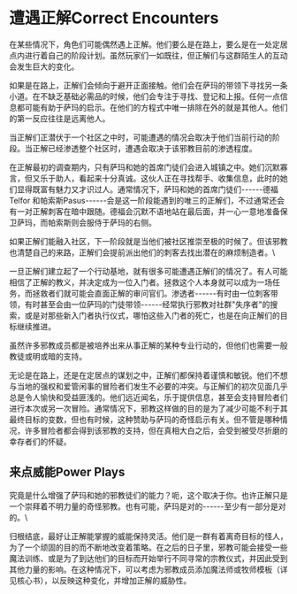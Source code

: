 # 遭遇正解Correct Encounters

在某些情况下，角色们可能偶然遇上正解。他们要么是在路上，要么是在一处定居点内进行着自己的阶段计划。虽然玩家们一如既往，但正解们与这群陌生人的互动会发生巨大的变化。

如果是在路上，正解们会倾向于避开正面接触。他们会在萨玛的带领下寻找另一条小道。在不缺乏基础必需品的时候，他们会专注于寻找、登记和上报。任何一点信息都可能有助于萨玛的启示。在他们的方程式中唯一排除在外的就是其他人。他们的第一反应往往是远离他人。

当正解们正潜伏于一个社区之中时，可能遭遇的情况会取决于他们当前行动的阶段。当正解已经渗透整个社区时，遭遇会取决于该邪教目前的渗透程度。

在正解最初的调查期内，只有萨玛和她的首席门徒们会进入城镇之中。她们沉默寡言，但又乐于助人，看起来十分真诚。这伙人正在寻找帮手、收集信息，此时的她们显得既富有魅力又才识过人。通常情况下，萨玛和她的首席门徒们------德福Telfor
和帕索斯Pasus------会是这一阶段能遇到的唯三的正解们，不过通常还会有一对正解刺客在暗中跟随。德福会沉默不语地站在最后面，并一心一意地准备保卫萨玛，而帕索斯则会服侍于萨玛的右侧。

如果正解们能融入社区，下一阶段就是当他们被社区推崇至极的时候了。但该邪教也清楚自己的来路，正解们会提前派出他们的刺客去找出潜在的麻烦制造者。\

一旦正解们建立起了一个行动基地，就有很多可能遭遇正解们的情况了。有人可能相信了正解的教义，并决定成为一位入门者。拯救这个人本身就可以成为一场任务，而拯救者们就可能会直面正解的审问官们。渗透者------有时由一位刺客带领，有时甚至会由一位萨玛的门徒带领------经常执行邪教对社群"失序者"的搜索，或是对那些新入门者执行仪式，哪怕这些入门者的死亡，也是在向正解们的目标继续推进。

虽然许多邪教成员都是被培养出来从事正解的某种专业行动的，但他们也需要一般教徒或明或暗的支持。

无论是在路上，还是在定居点的谋划之中，正解们都保持着谨慎和敏锐。他们不想与当地的强权和爱管闲事的冒险者们发生不必要的冲突。与正解们的初次见面几乎总是令人愉快和受益匪浅的。他们远近闻名，乐于提供信息，甚至会支持冒险者们进行本次或另一次冒险。通常情况下，邪教这样做的目的是为了减少可能不利于其最终目标的变数，但也有时候，这种赞助与萨玛的奇怪启示有关。但不管是哪种情况，许多冒险者都会得到该邪教的支持，但在真相大白之后，会受到被受尽折磨的幸存者们的怀疑。

## 来点威能Power Plays 

究竟是什么增强了萨玛和她的邪教徒们的能力？呃，这个取决于你。也许正解只是一个崇拜着不明力量的奇怪邪教。也有可能，萨玛是对的------至少有一部分是对的。\

归根结底，最好让正解能掌握的威能保持灵活。他们是一群有着离奇目标的怪人，为了一个顽固的目的而不断地改变着策略。在之后的日子里，邪教可能会接受一些魔法训练、或是为了到达他们的目标而开始举行不同寻常的宗教仪式，并因此受到其他力量的影响。在这种情况下，可以考虑为邪教成员添加魔法师或牧师模板（详见核心书），以反映这种变化，并增加正解的威胁性。
